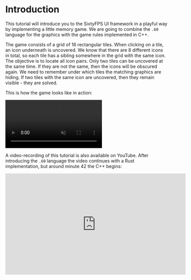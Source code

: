 # Introduction

This tutorial will introduce you to the SixtyFPS UI framework in a playful way by implementing a little memory game. We are going to combine the `.60` language for the graphics with the game rules implemented in C++.

The game consists of a grid of 16 rectangular tiles. When clicking on a tile, an icon underneath is uncovered.
We know that there are 8 different icons in total, so each tile has a sibling somewhere in the grid with the
same icon. The objective is to locate all icon pairs. Only two tiles can be uncovered at the same time. If they
are not the same, then the icons will be obscured again. We need to remember under which tiles the matching
graphics are hiding. If two tiles with the same icon are uncovered, then they remain visible - they are solved.

This is how the game looks like in action:

<video autoplay loop muted playsinline src="https://sixtyfps.io/blog/memory-game-tutorial/memory_clip.mp4"
        class="img-fluid img-thumbnail rounded"></video>

A video-recording of this tutorial is also available on YouTube. After introducing the `.60` language the video
continues with a Rust implementation, but around minute 42 the C++ begins:

<iframe width="560" height="315" src="https://www.youtube-nocookie.com/embed/_-Hxr6ZrHyo" title="YouTube video player" frameborder="0" allow="accelerometer; autoplay; clipboard-write; encrypted-media; gyroscope; picture-in-picture" allowfullscreen></iframe>
